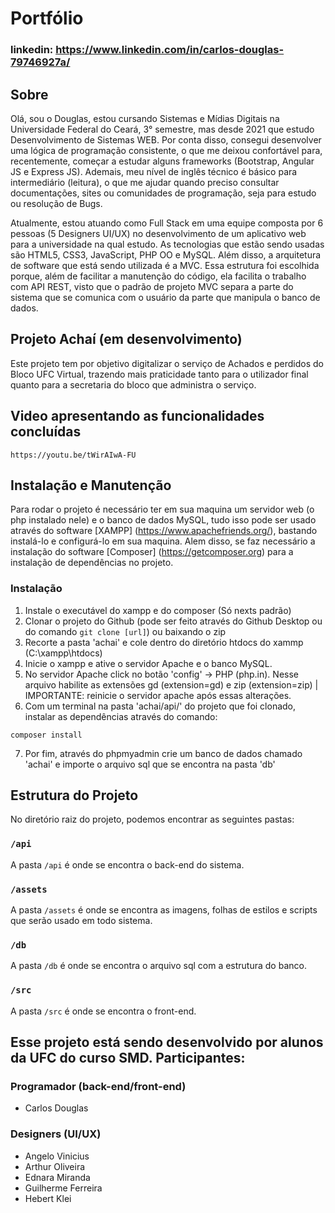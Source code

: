 # Portfólio

### linkedin: https://www.linkedin.com/in/carlos-douglas-79746927a/

## Sobre
Olá, sou o Douglas, estou cursando Sistemas e Mídias Digitais na Universidade Federal do Ceará, 3° semestre, mas desde 2021 que estudo Desenvolvimento de Sistemas WEB. Por conta disso, consegui desenvolver uma lógica de programação consistente, o que me deixou confortável para, recentemente, começar a estudar alguns frameworks (Bootstrap, Angular JS e Express JS). Ademais, meu nível de inglês técnico é básico para intermediário (leitura), o que me ajudar quando preciso consultar documentações, sites ou comunidades de programação, seja para estudo ou resolução de Bugs. 

Atualmente, estou atuando como Full Stack em uma equipe composta por 6 pessoas (5 Designers UI/UX) no desenvolvimento de um aplicativo web para a universidade na qual estudo. As tecnologias que estão sendo usadas são HTML5, CSS3, JavaScript, PHP OO e MySQL. Além disso, a arquitetura de software que está sendo utilizada é a MVC. Essa estrutura foi escolhida porque, além de facilitar a manutenção do código, ela facilita o trabalho com API REST, visto que o padrão de projeto MVC separa a parte do sistema que se comunica com o usuário da parte que manipula o banco de dados.

## Projeto Achaí (em desenvolvimento)
 
Este projeto tem por objetivo digitalizar o serviço de Achados e perdidos do Bloco UFC Virtual, trazendo mais praticidade tanto para o utilizador final quanto para a secretaria do bloco que administra o serviço.  

## Video apresentando as funcionalidades concluídas 
```  
https://youtu.be/tWirAIwA-FU
```  
 
## Instalação e Manutenção    

Para rodar o projeto é necessário ter em sua maquina um servidor web (o php instalado nele) e o banco de dados MySQL, tudo isso pode ser usado através do software [XAMPP] (https://www.apachefriends.org/), bastando instalá-lo e configurá-lo em sua maquina. Alem disso, se faz necessário a instalação do software [Composer] (https://getcomposer.org) para a instalação de dependências no projeto. 

### Instalação
1. Instale o executável do xampp e do composer (Só nexts padrão)
2. Clonar o projeto do Github (pode ser feito através do Github Desktop ou do comando `git clone [url]`) ou baixando o zip
3. Recorte a pasta 'achai' e cole dentro do diretório htdocs do xammp (C:\xampp\htdocs)
4. Inicie o xampp e ative o servidor Apache e o banco MySQL.
5. No servidor Apache click no botão 'config' -> PHP (php.in). Nesse arquivo habilite as extensões gd (extension=gd) e zip (extension=zip)  | IMPORTANTE: reinicie o servidor apache após essas alterações.
6. Com um terminal na pasta 'achai/api/' do projeto que foi clonado, instalar as dependências através do comando:
```  
composer install  
``` 
7. Por fim, através do phpmyadmin crie um banco de dados chamado 'achai' e importe o arquivo sql que se encontra na pasta 'db'
   
## Estrutura do Projeto

No diretório raiz do projeto, podemos encontrar as seguintes pastas:

### `/api`

A pasta `/api` é onde se encontra o back-end do sistema.

### `/assets`

A pasta `/assets` é onde se encontra as imagens, folhas de estilos e scripts que serão usado em todo sistema.

### `/db`

A pasta `/db` é onde se encontra o arquivo sql com a estrutura do banco.

### `/src`

A pasta `/src` é onde se encontra o front-end.

## Esse projeto está sendo desenvolvido por alunos da UFC do curso SMD. Participantes:

### Programador (back-end/front-end)
- Carlos Douglas

### Designers (UI/UX)
- Angelo Vinicius 
- Arthur Oliveira
- Ednara Miranda
- Guilherme Ferreira
- Hebert Klei
